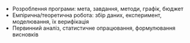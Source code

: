 - Розроблення програми: мета, завдання, методи, графік, бюджет
- Емпірична/теоретична робота: збір даних, експеримент, моделювання, їх верифікація
- Первинний аналіз, статистичне опрацювання, формулювання висновків